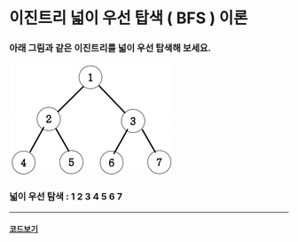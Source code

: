 # 이진트리 넓이 우선 탑색 ( BFS ) 이론

### 아래 그림과 같은 이진트리를 넓이 우선 탑색해 보세요.

![img](img.png)

### 넓이 우선 탐색 : 1 2 3 4 5 6 7

---

#### [코드보기](./solution.js)
